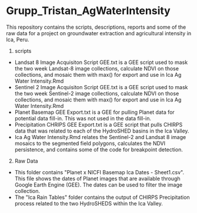 # Grupp_Tristan_AgWaterIntensity

This repository contains the scripts, descriptions, reports and some of the raw data for a project on groundwater extraction and agricultural intensity in Ica, Peru.

1. scripts
- Landsat 8 Image Acquisiton Script GEE.txt is a GEE script used to mask the two week Landsat-8 image collections, calculate NDVI on those collections, and mosaic them with max() for export and use in Ica Ag Water Intensity.Rmd
- Sentinel 2 Image Acquisiton Script GEE.txt is a GEE script used to mask the two week Sentinel-2 image collections, calculate NDVI on those collections, and mosaic them with max() for export and use in Ica Ag Water Intensity.Rmd
- Planet Basemap GEE Export.txt is a GEE for pulling Planet data for potential data fill-in. This was not used in the data fill-in.
- Precipitation CHRIPS GEE Export.txt is a GEE script that pulls CHIRPS data that was related to each of the HydroSHED basins in the Ica Valley.
- Ica Ag Water Intensity.Rmd relates the Sentinel-2 and Landsat 8 image mosaics to the segmented field polygons, calculates the NDVI persistence, and contains some of the code for breakpoint detection.

2. Raw Data
- This folder contains "Planet x NICFI Basemap Ica Dates - Sheet1.csv". This file shows the dates of Planet images that are available through Google Earth Engine (GEE). The dates can be used to filter the image collection.
- The "Ica Rain Tables" folder contains the output of CHIRPS Precipitation process related to the two HydroSHEDS within the Ica Valley. 
